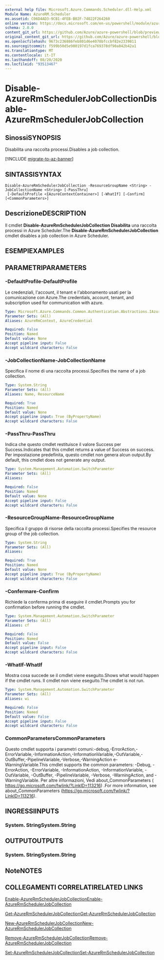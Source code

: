 ```yaml
---
external help file: Microsoft.Azure.Commands.Scheduler.dll-Help.xml
Module Name: AzureRM.Scheduler
ms.assetid: C06D4AD3-9CB1-4FEB-B02F-74022F264260
online version: https://docs.microsoft.com/en-us/powershell/module/azurerm.scheduler/disable-azurermschedulerjobcollection
schema: 2.0.0
content_git_url: https://github.com/Azure/azure-powershell/blob/preview/src/ResourceManager/Scheduler/Commands.Scheduler/help/Disable-AzureRmSchedulerJobCollection.md
original_content_git_url: https://github.com/Azure/azure-powershell/blob/preview/src/ResourceManager/Scheduler/Commands.Scheduler/help/Disable-AzureRmSchedulerJobCollection.md
ms.openlocfilehash: 9673c236886feb801d6e4078bfccbf82e2339811
ms.sourcegitcommit: f599b50d5e980197d1fca769378df90a842b42a1
ms.translationtype: MT
ms.contentlocale: it-IT
ms.lasthandoff: 08/20/2020
ms.locfileid: "93513467"
---
```

# <span data-ttu-id="1ecb6-101">Disable-AzureRmSchedulerJobCollection</span><span class="sxs-lookup"><span data-stu-id="1ecb6-101">Disable-AzureRmSchedulerJobCollection</span></span>

## <span data-ttu-id="1ecb6-102">Sinossi</span><span class="sxs-lookup"><span data-stu-id="1ecb6-102">SYNOPSIS</span></span>
<span data-ttu-id="1ecb6-103">Disabilita una raccolta processi.</span><span class="sxs-lookup"><span data-stu-id="1ecb6-103">Disables a job collection.</span></span>

[!INCLUDE [migrate-to-az-banner](../../includes/migrate-to-az-banner.md)]

## <span data-ttu-id="1ecb6-104">SINTASSI</span><span class="sxs-lookup"><span data-stu-id="1ecb6-104">SYNTAX</span></span>

```
Disable-AzureRmSchedulerJobCollection -ResourceGroupName <String> -JobCollectionName <String> [-PassThru]
 [-DefaultProfile <IAzureContextContainer>] [-WhatIf] [-Confirm] [<CommonParameters>]
```

## <span data-ttu-id="1ecb6-105">Descrizione</span><span class="sxs-lookup"><span data-stu-id="1ecb6-105">DESCRIPTION</span></span>
<span data-ttu-id="1ecb6-106">Il cmdlet **Disable-AzureRmSchedulerJobCollection Disabilita** una raccolta processi in Azure Scheduler.</span><span class="sxs-lookup"><span data-stu-id="1ecb6-106">The **Disable-AzureRmSchedulerJobCollection** cmdlet disables a job collection in Azure Scheduler.</span></span>

## <span data-ttu-id="1ecb6-107">ESEMPI</span><span class="sxs-lookup"><span data-stu-id="1ecb6-107">EXAMPLES</span></span>

## <span data-ttu-id="1ecb6-108">PARAMETRI</span><span class="sxs-lookup"><span data-stu-id="1ecb6-108">PARAMETERS</span></span>

### <span data-ttu-id="1ecb6-109">-DefaultProfile</span><span class="sxs-lookup"><span data-stu-id="1ecb6-109">-DefaultProfile</span></span>
<span data-ttu-id="1ecb6-110">Le credenziali, l'account, il tenant e l'abbonamento usati per la comunicazione con Azure.</span><span class="sxs-lookup"><span data-stu-id="1ecb6-110">The credentials, account, tenant, and subscription used for communication with azure.</span></span>

```yaml
Type: Microsoft.Azure.Commands.Common.Authentication.Abstractions.IAzureContextContainer
Parameter Sets: (All)
Aliases: AzureRmContext, AzureCredential

Required: False
Position: Named
Default value: None
Accept pipeline input: False
Accept wildcard characters: False
```

### <span data-ttu-id="1ecb6-111">-JobCollectionName</span><span class="sxs-lookup"><span data-stu-id="1ecb6-111">-JobCollectionName</span></span>
<span data-ttu-id="1ecb6-112">Specifica il nome di una raccolta processi.</span><span class="sxs-lookup"><span data-stu-id="1ecb6-112">Specifies the name of a job collection.</span></span>

```yaml
Type: System.String
Parameter Sets: (All)
Aliases: Name, ResourceName

Required: True
Position: Named
Default value: None
Accept pipeline input: True (ByPropertyName)
Accept wildcard characters: False
```

### <span data-ttu-id="1ecb6-113">-PassThru</span><span class="sxs-lookup"><span data-stu-id="1ecb6-113">-PassThru</span></span>
<span data-ttu-id="1ecb6-114">Indica che questo cmdlet restituisce il valore Success per Success.</span><span class="sxs-lookup"><span data-stu-id="1ecb6-114">Indicates that this cmdlet returns a value of Success on success.</span></span>
<span data-ttu-id="1ecb6-115">Per impostazione predefinita, questo cmdlet non genera alcun output.</span><span class="sxs-lookup"><span data-stu-id="1ecb6-115">By default, this cmdlet does not generate any output.</span></span>

```yaml
Type: System.Management.Automation.SwitchParameter
Parameter Sets: (All)
Aliases:

Required: False
Position: Named
Default value: None
Accept pipeline input: False
Accept wildcard characters: False
```

### <span data-ttu-id="1ecb6-116">-ResourceGroupName</span><span class="sxs-lookup"><span data-stu-id="1ecb6-116">-ResourceGroupName</span></span>
<span data-ttu-id="1ecb6-117">Specifica il gruppo di risorse della raccolta processi.</span><span class="sxs-lookup"><span data-stu-id="1ecb6-117">Specifies the resource group of the job collection.</span></span>

```yaml
Type: System.String
Parameter Sets: (All)
Aliases:

Required: True
Position: Named
Default value: None
Accept pipeline input: True (ByPropertyName)
Accept wildcard characters: False
```

### <span data-ttu-id="1ecb6-118">-Confermare</span><span class="sxs-lookup"><span data-stu-id="1ecb6-118">-Confirm</span></span>
<span data-ttu-id="1ecb6-119">Richiede la conferma prima di eseguire il cmdlet.</span><span class="sxs-lookup"><span data-stu-id="1ecb6-119">Prompts you for confirmation before running the cmdlet.</span></span>

```yaml
Type: System.Management.Automation.SwitchParameter
Parameter Sets: (All)
Aliases: cf

Required: False
Position: Named
Default value: False
Accept pipeline input: False
Accept wildcard characters: False
```

### <span data-ttu-id="1ecb6-120">-WhatIf</span><span class="sxs-lookup"><span data-stu-id="1ecb6-120">-WhatIf</span></span>
<span data-ttu-id="1ecb6-121">Mostra cosa succede se il cmdlet viene eseguito.</span><span class="sxs-lookup"><span data-stu-id="1ecb6-121">Shows what would happen if the cmdlet runs.</span></span>
<span data-ttu-id="1ecb6-122">Il cmdlet non viene eseguito.</span><span class="sxs-lookup"><span data-stu-id="1ecb6-122">The cmdlet is not run.</span></span>

```yaml
Type: System.Management.Automation.SwitchParameter
Parameter Sets: (All)
Aliases: wi

Required: False
Position: Named
Default value: False
Accept pipeline input: False
Accept wildcard characters: False
```

### <span data-ttu-id="1ecb6-123">CommonParameters</span><span class="sxs-lookup"><span data-stu-id="1ecb6-123">CommonParameters</span></span>
<span data-ttu-id="1ecb6-124">Questo cmdlet supporta i parametri comuni:-debug,-ErrorAction,-ErrorVariable,-InformationAction,-InformationVariable,-OutVariable,-OutBuffer,-PipelineVariable,-Verbose,-WarningAction e-WarningVariable.</span><span class="sxs-lookup"><span data-stu-id="1ecb6-124">This cmdlet supports the common parameters: -Debug, -ErrorAction, -ErrorVariable, -InformationAction, -InformationVariable, -OutVariable, -OutBuffer, -PipelineVariable, -Verbose, -WarningAction, and -WarningVariable.</span></span> <span data-ttu-id="1ecb6-125">Per altre informazioni, Vedi about_CommonParameters ( https://go.microsoft.com/fwlink/?LinkID=113216) .</span><span class="sxs-lookup"><span data-stu-id="1ecb6-125">For more information, see about_CommonParameters (https://go.microsoft.com/fwlink/?LinkID=113216).</span></span>

## <span data-ttu-id="1ecb6-126">INGRESSI</span><span class="sxs-lookup"><span data-stu-id="1ecb6-126">INPUTS</span></span>

### <span data-ttu-id="1ecb6-127">System. String</span><span class="sxs-lookup"><span data-stu-id="1ecb6-127">System.String</span></span>

## <span data-ttu-id="1ecb6-128">OUTPUT</span><span class="sxs-lookup"><span data-stu-id="1ecb6-128">OUTPUTS</span></span>

### <span data-ttu-id="1ecb6-129">System. String</span><span class="sxs-lookup"><span data-stu-id="1ecb6-129">System.String</span></span>

## <span data-ttu-id="1ecb6-130">Note</span><span class="sxs-lookup"><span data-stu-id="1ecb6-130">NOTES</span></span>

## <span data-ttu-id="1ecb6-131">COLLEGAMENTI CORRELATI</span><span class="sxs-lookup"><span data-stu-id="1ecb6-131">RELATED LINKS</span></span>

[<span data-ttu-id="1ecb6-132">Enable-AzureRmSchedulerJobCollection</span><span class="sxs-lookup"><span data-stu-id="1ecb6-132">Enable-AzureRmSchedulerJobCollection</span></span>](./Enable-AzureRmSchedulerJobCollection.md)

[<span data-ttu-id="1ecb6-133">Get-AzureRmSchedulerJobCollection</span><span class="sxs-lookup"><span data-stu-id="1ecb6-133">Get-AzureRmSchedulerJobCollection</span></span>](./Get-AzureRmSchedulerJobCollection.md)

[<span data-ttu-id="1ecb6-134">New-AzureRmSchedulerJobCollection</span><span class="sxs-lookup"><span data-stu-id="1ecb6-134">New-AzureRmSchedulerJobCollection</span></span>](./New-AzureRmSchedulerJobCollection.md)

[<span data-ttu-id="1ecb6-135">Remove-AzureRmSchedulerJobCollection</span><span class="sxs-lookup"><span data-stu-id="1ecb6-135">Remove-AzureRmSchedulerJobCollection</span></span>](./Remove-AzureRmSchedulerJobCollection.md)

[<span data-ttu-id="1ecb6-136">Set-AzureRmSchedulerJobCollection</span><span class="sxs-lookup"><span data-stu-id="1ecb6-136">Set-AzureRmSchedulerJobCollection</span></span>](./Set-AzureRmSchedulerJobCollection.md)


